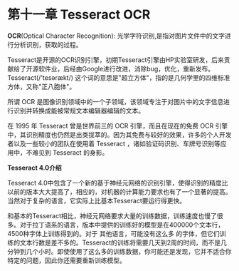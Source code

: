 # 第十一章 Tesseract OCR

**OCR**\(Optical Character Recognition\):  光学字符识别,是指对图片文件中的文字进行分析识别，获取的过程。

Tesseract是开源的OCR识别引擎，初期Tesseract引擎由HP实验室研发，后来贡献给了开源软件业，后经由Google进行改进，消除bug，优化，重新发布。Tesseract\(/'tesərækt/\) 这个词的意思是"超立方体"，指的是几何学里的四维标准方体，又称"正八胞体"。

所谓 OCR 是图像识别领域中的一个子领域，该领域专注于对图片中的文字信息进行识别并转换成能被常规文本编辑器编辑的文本。

在 1995 年 Tesseract 曾是世界前三的 OCR 引擎，而且在现在的免费 OCR 引擎中，其识别精度也仍然是出类拔萃的。因为其免费与较好的效果，许多的个人开发者以及一些较小的团队在使用着 Tesseract ，诸如验证码识别、车牌号识别等应用中，不难见到 Tesseract 的身影。

**Tesseract 4.0介绍**

Tesseract 4.0中包含了一个新的基于神经元网络的识别引擎，使得识别的精度比以前的版本大大提高了，相应的，对机器的计算能力要求也有了一个显著的提高。当然对于复杂的语言，它实际上比基本Tesseract要运行得更快。

和基本的Tesseract相比，神经元网络要求大量的训练数据，训练速度也慢了很多。对于拉丁语系的语言，版本中提供的训练好的模型是在400000个文本行，4500种字体上训练得到的。对于 其他语言，可能没有这么多 的字体，但它们训练的文本行数是差不多的。Tesseract的训练将需要几天到2周的时间，而不是几分钟到几个小时。即使使用了这么多的训练数据，你可能还是发现，它并不适合你特定的问题，因此你还需要重新训练模型。



